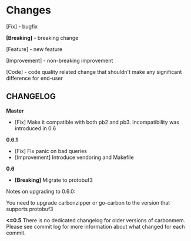Changes
=================================================

[Fix] - bugfix

**[Breaking]** - breaking change

[Feature] - new feature

[Improvement] - non-breaking improvement

[Code] - code quality related change that shouldn't make any significant difference for end-user

CHANGELOG
---------
**Master**
 - [Fix] Make it compatible with both pb2 and pb3. Incompatibility was introduced in 0.6

**0.6.1**
 - [Fix] Fix panic on bad queries
 - [Improvement] Introduce vendoring and Makefile

**0.6**
 - **[Breaking]** Migrate to protobuf3

Notes on upgrading to 0.6.0:

You need to upgrade carbonzipper or go-carbon to the version that supports protobuf3

**<=0.5**
There is no dedicated changelog for older versions of carbonmem. Please see commit log for more information about what changed for each commit.
